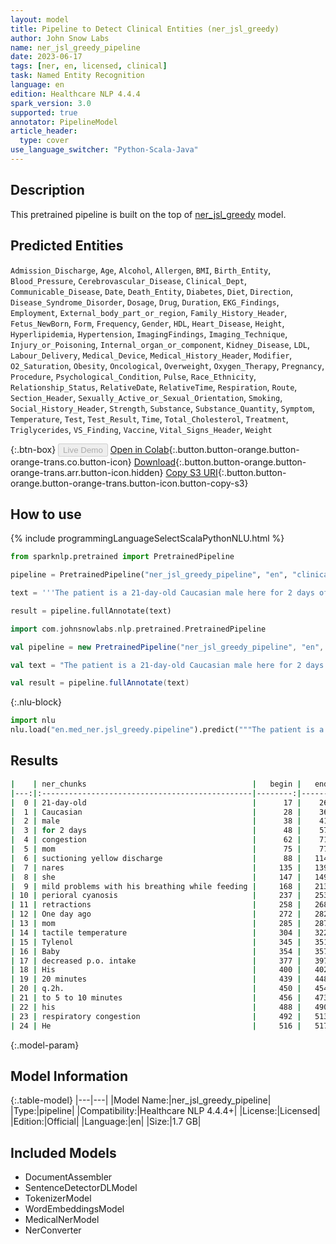 ```yaml
---
layout: model
title: Pipeline to Detect Clinical Entities (ner_jsl_greedy)
author: John Snow Labs
name: ner_jsl_greedy_pipeline
date: 2023-06-17
tags: [ner, en, licensed, clinical]
task: Named Entity Recognition
language: en
edition: Healthcare NLP 4.4.4
spark_version: 3.0
supported: true
annotator: PipelineModel
article_header:
  type: cover
use_language_switcher: "Python-Scala-Java"
---
```


## Description

This pretrained pipeline is built on the top of [ner_jsl_greedy](https://nlp.johnsnowlabs.com/2021/06/24/ner_jsl_greedy_en.html) model.

## Predicted Entities

`Admission_Discharge`, `Age`, `Alcohol`, `Allergen`, `BMI`, `Birth_Entity`, `Blood_Pressure`, `Cerebrovascular_Disease`, `Clinical_Dept`, `Communicable_Disease`, `Date`, `Death_Entity`, `Diabetes`, `Diet`, `Direction`, `Disease_Syndrome_Disorder`, `Dosage`, `Drug`, `Duration`, `EKG_Findings`, `Employment`, `External_body_part_or_region`, `Family_History_Header`, `Fetus_NewBorn`, `Form`, `Frequency`, `Gender`, `HDL`, `Heart_Disease`, `Height`, `Hyperlipidemia`, `Hypertension`, `ImagingFindings`, `Imaging_Technique`, `Injury_or_Poisoning`, `Internal_organ_or_component`, `Kidney_Disease`, `LDL`, `Labour_Delivery`, `Medical_Device`, `Medical_History_Header`, `Modifier`, `O2_Saturation`, `Obesity`, `Oncological`, `Overweight`, `Oxygen_Therapy`, `Pregnancy`, `Procedure`, `Psychological_Condition`, `Pulse`, `Race_Ethnicity`, `Relationship_Status`, `RelativeDate`, `RelativeTime`, `Respiration`, `Route`, `Section_Header`, `Sexually_Active_or_Sexual_Orientation`, `Smoking`, `Social_History_Header`, `Strength`, `Substance`, `Substance_Quantity`, `Symptom`, `Temperature`, `Test`, `Test_Result`, `Time`, `Total_Cholesterol`, `Treatment`, `Triglycerides`, `VS_Finding`, `Vaccine`, `Vital_Signs_Header`, `Weight`



{:.btn-box}
<button class="button button-orange" disabled>Live Demo</button>
[Open in Colab](https://colab.research.google.com/github/JohnSnowLabs/spark-nlp-workshop/blob/master/healthcare-nlp/07.0.Pretrained_Clinical_Pipelines.ipynb){:.button.button-orange.button-orange-trans.co.button-icon}
[Download](https://s3.amazonaws.com/auxdata.johnsnowlabs.com/clinical/models/ner_jsl_greedy_pipeline_en_4.4.4_3.0_1686986330845.zip){:.button.button-orange.button-orange-trans.arr.button-icon.hidden}
[Copy S3 URI](s3://auxdata.johnsnowlabs.com/clinical/models/ner_jsl_greedy_pipeline_en_4.4.4_3.0_1686986330845.zip){:.button.button-orange.button-orange-trans.button-icon.button-copy-s3}

## How to use

<div class="tabs-box" markdown="1">
{% include programmingLanguageSelectScalaPythonNLU.html %}

```python
from sparknlp.pretrained import PretrainedPipeline

pipeline = PretrainedPipeline("ner_jsl_greedy_pipeline", "en", "clinical/models")

text = '''The patient is a 21-day-old Caucasian male here for 2 days of congestion - mom has been suctioning yellow discharge from the patient's nares, plus she has noticed some mild problems with his breathing while feeding (but negative for any perioral cyanosis or retractions). One day ago, mom also noticed a tactile temperature and gave the patient Tylenol. Baby also has had some decreased p.o. intake. His normal breast-feeding is down from 20 minutes q.2h. to 5 to 10 minutes secondary to his respiratory congestion. He sleeps well, but has been more tired and has been fussy over the past 2 days. The parents noticed no improvement with albuterol treatments given in the ER. His urine output has also decreased; normally he has 8 to 10 wet and 5 dirty diapers per 24 hours, now he has down to 4 wet diapers per 24 hours. Mom denies any diarrhea. His bowel movements are yellow colored and soft in nature.'''

result = pipeline.fullAnnotate(text)
```
```scala
import com.johnsnowlabs.nlp.pretrained.PretrainedPipeline

val pipeline = new PretrainedPipeline("ner_jsl_greedy_pipeline", "en", "clinical/models")

val text = "The patient is a 21-day-old Caucasian male here for 2 days of congestion - mom has been suctioning yellow discharge from the patient's nares, plus she has noticed some mild problems with his breathing while feeding (but negative for any perioral cyanosis or retractions). One day ago, mom also noticed a tactile temperature and gave the patient Tylenol. Baby also has had some decreased p.o. intake. His normal breast-feeding is down from 20 minutes q.2h. to 5 to 10 minutes secondary to his respiratory congestion. He sleeps well, but has been more tired and has been fussy over the past 2 days. The parents noticed no improvement with albuterol treatments given in the ER. His urine output has also decreased; normally he has 8 to 10 wet and 5 dirty diapers per 24 hours, now he has down to 4 wet diapers per 24 hours. Mom denies any diarrhea. His bowel movements are yellow colored and soft in nature."

val result = pipeline.fullAnnotate(text)
```


{:.nlu-block}
```python
import nlu
nlu.load("en.med_ner.jsl_greedy.pipeline").predict("""The patient is a 21-day-old Caucasian male here for 2 days of congestion - mom has been suctioning yellow discharge from the patient's nares, plus she has noticed some mild problems with his breathing while feeding (but negative for any perioral cyanosis or retractions). One day ago, mom also noticed a tactile temperature and gave the patient Tylenol. Baby also has had some decreased p.o. intake. His normal breast-feeding is down from 20 minutes q.2h. to 5 to 10 minutes secondary to his respiratory congestion. He sleeps well, but has been more tired and has been fussy over the past 2 days. The parents noticed no improvement with albuterol treatments given in the ER. His urine output has also decreased; normally he has 8 to 10 wet and 5 dirty diapers per 24 hours, now he has down to 4 wet diapers per 24 hours. Mom denies any diarrhea. His bowel movements are yellow colored and soft in nature.""")
```

</div>

## Results

```bash
|    | ner_chunks                                     |   begin |   end | ner_label                    |   confidence |
|---:|:-----------------------------------------------|--------:|------:|:-----------------------------|-------------:|
|  0 | 21-day-old                                     |      17 |    26 | Age                          |     0.9817   |
|  1 | Caucasian                                      |      28 |    36 | Race_Ethnicity               |     0.9998   |
|  2 | male                                           |      38 |    41 | Gender                       |     0.9922   |
|  3 | for 2 days                                     |      48 |    57 | Duration                     |     0.6968   |
|  4 | congestion                                     |      62 |    71 | Symptom                      |     0.875    |
|  5 | mom                                            |      75 |    77 | Gender                       |     0.8156   |
|  6 | suctioning yellow discharge                    |      88 |   114 | Symptom                      |     0.2697   |
|  7 | nares                                          |     135 |   139 | External_body_part_or_region |     0.6216   |
|  8 | she                                            |     147 |   149 | Gender                       |     0.9965   |
|  9 | mild problems with his breathing while feeding |     168 |   213 | Symptom                      |     0.444029 |
| 10 | perioral cyanosis                              |     237 |   253 | Symptom                      |     0.3283   |
| 11 | retractions                                    |     258 |   268 | Symptom                      |     0.957    |
| 12 | One day ago                                    |     272 |   282 | RelativeDate                 |     0.646267 |
| 13 | mom                                            |     285 |   287 | Gender                       |     0.692    |
| 14 | tactile temperature                            |     304 |   322 | Symptom                      |     0.20765  |
| 15 | Tylenol                                        |     345 |   351 | Drug                         |     0.9951   |
| 16 | Baby                                           |     354 |   357 | Age                          |     0.981    |
| 17 | decreased p.o. intake                          |     377 |   397 | Symptom                      |     0.437375 |
| 18 | His                                            |     400 |   402 | Gender                       |     0.999    |
| 19 | 20 minutes                                     |     439 |   448 | Duration                     |     0.20415  |
| 20 | q.2h.                                          |     450 |   454 | Frequency                    |     0.6406   |
| 21 | to 5 to 10 minutes                             |     456 |   473 | Duration                     |     0.12444  |
| 22 | his                                            |     488 |   490 | Gender                       |     0.9904   |
| 23 | respiratory congestion                         |     492 |   513 | Symptom                      |     0.5294   |
| 24 | He                                             |     516 |   517 | Gender                       |     0.9989   |
```

{:.model-param}
## Model Information

{:.table-model}
|---|---|
|Model Name:|ner_jsl_greedy_pipeline|
|Type:|pipeline|
|Compatibility:|Healthcare NLP 4.4.4+|
|License:|Licensed|
|Edition:|Official|
|Language:|en|
|Size:|1.7 GB|

## Included Models

- DocumentAssembler
- SentenceDetectorDLModel
- TokenizerModel
- WordEmbeddingsModel
- MedicalNerModel
- NerConverter